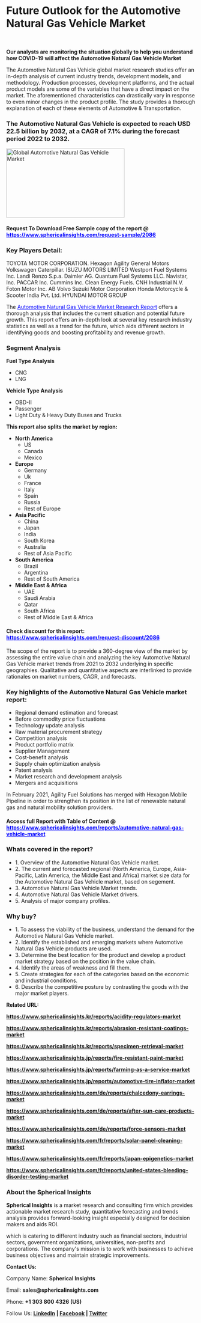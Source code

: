 <p>&nbsp;</p>
<h1><strong data-start="431" data-end="495">Future Outlook for the Automotive Natural Gas Vehicle Market</strong></h1>
<p>&nbsp;</p>
<p><strong>Our analysts are monitoring the situation globally to help you understand how COVID-19 will affect the Automotive Natural Gas Vehicle Market</strong></p>
<p>The Automotive Natural Gas Vehicle global market research studies offer an in-depth analysis of current industry trends, development models, and methodology. Production processes, development platforms, and the actual product models are some of the variables that have a direct impact on the market. The aforementioned characteristics can drastically vary in response to even minor changes in the product profile. The study provides a thorough explanation of each of these elements of Automotive &amp; Transportation.</p>
<h3>The Automotive Natural Gas Vehicle is expected to reach USD 22.5 billion by 2032, at a CAGR of 7.1% during the forecast period 2022 to 2032.</h3>
<p><img src="https://www.sphericalinsights.com/images/rd/automotive-natural-gas-vehicle-market.png" alt="Global Automotive Natural Gas Vehicle Market" width="315" height="184" /></p>
<h4>Request To Download Free Sample copy of the report  @ <span style="color: #0000ff;"><a style="color: #0000ff;" href="https://www.sphericalinsights.com/request-sample/2086" target="_blank">https://www.sphericalinsights.com/request-sample/2086</a></span></h4>
<h3><strong>Key Players Detail:</strong></h3>
<p>TOYOTA MOTOR CORPORATION. Hexagon Agility General Motors Volkswagen Caterpillar. ISUZU MOTORS LIMITED Westport Fuel Systems Inc. Landi Renzo S.p.a. Daimler AG. Quantum Fuel Systems LLC. Navistar, Inc. PACCAR Inc. Cummins Inc. Clean Energy Fuels. CNH Industrial N.V. Foton Motor Inc. AB Volvo Suzuki Motor Corporation Honda Motorcycle &amp; Scooter India Pvt. Ltd. HYUNDAI MOTOR GROUP</p>
<p>The <span style="color: #0000ff;"><a style="color: #0000ff;" href="https://www.sphericalinsights.com/reports/automotive-natural-gas-vehicle-market" target="_blank">Automotive Natural Gas Vehicle Market Research Report</a></span> offers a thorough analysis that includes the current situation and potential future growth. This report offers an in-depth look at several key research industry statistics as well as a trend for the future, which aids different sectors in identifying goods and boosting profitability and revenue growth.</p>
<h3><strong>Segment Analysis </strong></h3>
<p><strong>Fuel Type Analysis</strong></p>
<ul>
<li>CNG</li>
<li>LNG</li>
</ul>
<p><strong>Vehicle Type Analysis</strong></p>
<ul>
<li>OBD-II</li>
<li>Passenger</li>
<li>Light Duty &amp; Heavy Duty Buses and Trucks</li>
</ul>
<p><strong>This report also splits the market by region:</strong></p>
<ul>
<li><strong>North America</strong>
<ul>
<li>US</li>
<li>Canada</li>
<li>Mexico</li>
</ul>
</li>
<li><strong>Europe</strong>
<ul>
<li>Germany</li>
<li>Uk</li>
<li>France</li>
<li>Italy</li>
<li>Spain</li>
<li>Russia</li>
<li>Rest of Europe</li>
</ul>
</li>
<li><strong>Asia Pacific</strong>
<ul>
<li>China</li>
<li>Japan</li>
<li>India</li>
<li>South Korea</li>
<li>Australia</li>
<li>Rest of Asia Pacific</li>
</ul>
</li>
<li><strong>South America</strong>
<ul>
<li>Brazil</li>
<li>Argentina</li>
<li>Rest of South America</li>
</ul>
</li>
<li><strong>Middle East &amp; Africa</strong>
<ul>
<li>UAE</li>
<li>Saudi Arabia</li>
<li>Qatar</li>
<li>South Africa</li>
<li>Rest of Middle East &amp; Africa</li>
</ul>
</li>
</ul>
<h4>Check discount for this report: <span style="color: #0000ff;"><a style="color: #0000ff;" href="https://www.sphericalinsights.com/request-discount/2086" target="_blank">https://www.sphericalinsights.com/request-discount/2086</a></span></h4>
<p>The scope of the report is to provide a 360-degree view of the market by assessing the entire value chain and analyzing the key Automotive Natural Gas Vehicle market trends from 2021 to 2032 underlying in specific geographies. Qualitative and quantitative aspects are interlinked to provide rationales on market numbers, CAGR, and forecasts.</p>
<h3><strong>Key highlights of the Automotive Natural Gas Vehicle market report:</strong></h3>
<ul>
<li>Regional demand estimation and forecast</li>
<li>Before commodity price fluctuations</li>
<li>Technology update analysis</li>
<li>Raw material procurement strategy</li>
<li>Competition analysis</li>
<li>Product portfolio matrix</li>
<li>Supplier Management</li>
<li>Cost-benefit analysis</li>
<li>Supply chain optimization analysis</li>
<li>Patent analysis</li>
<li>Market research and development analysis</li>
<li>Mergers and acquisitions</li>
</ul>
<p>In February 2021, Agility Fuel Solutions has merged with Hexagon Mobile Pipeline in order to strengthen its position in the list of renewable natural gas and natural mobility solution providers.</p>
<h4>Access full Report with Table of Content @ <span style="color: #0000ff;"><a style="color: #0000ff;" href="https://www.sphericalinsights.com/reports/automotive-natural-gas-vehicle-market" target="_blank">https://www.sphericalinsights.com/reports/automotive-natural-gas-vehicle-market</a></span></h4>
<h3><strong>Whats covered in the report?</strong></h3>
<ul>
<li>1. Overview of the Automotive Natural Gas Vehicle market.</li>
<li>2. The current and forecasted regional (North America, Europe, Asia-Pacific, Latin America, the Middle East and Africa) market size data for the Automotive Natural Gas Vehicle market, based on segement.</li>
<li>3. Automotive Natural Gas Vehicle Market trends.</li>
<li>4. Automotive Natural Gas Vehicle Market drivers.</li>
<li>5. Analysis of major company profiles.</li>
</ul>
<h3><strong>Why buy?</strong></h3>
<ul>
<li>1. To assess the viability of the business, understand the demand for the Automotive Natural Gas Vehicle market.</li>
<li>2. Identify the established and emerging markets where Automotive Natural Gas Vehicle products are used.</li>
<li>3. Determine the best location for the product and develop a product market strategy based on the position in the value chain.</li>
<li>4. Identify the areas of weakness and fill them.</li>
<li>5. Create strategies for each of the categories based on the economic and industrial conditions.</li>
<li>6. Describe the competitive posture by contrasting the goods with the major market players.</li>
</ul>
<p><strong>Related URL:</strong></p>
<p><strong><a href="https://www.sphericalinsights.kr/reports/acidity-regulators-markethttps://www.sphericalinsights.kr/reports/abrasion-resistant-coatings-markethttps://www.sphericalinsights.kr/reports/specimen-retrieval-market">https://www.sphericalinsights.kr/reports/acidity-regulators-market</a></strong></p>
<p><strong><a href="https://www.sphericalinsights.kr/reports/acidity-regulators-markethttps://www.sphericalinsights.kr/reports/abrasion-resistant-coatings-markethttps://www.sphericalinsights.kr/reports/specimen-retrieval-market">https://www.sphericalinsights.kr/reports/abrasion-resistant-coatings-market</a></strong></p>
<p><strong><a href="https://www.sphericalinsights.kr/reports/acidity-regulators-markethttps://www.sphericalinsights.kr/reports/abrasion-resistant-coatings-markethttps://www.sphericalinsights.kr/reports/specimen-retrieval-market">https://www.sphericalinsights.kr/reports/specimen-retrieval-market</a></strong></p>
<p><strong><a href="https://www.sphericalinsights.jp/reports/fire-resistant-paint-markethttps://www.sphericalinsights.jp/reports/farming-as-a-service-markethttps://www.sphericalinsights.jp/reports/automotive-tire-inflator-market">https://www.sphericalinsights.jp/reports/fire-resistant-paint-market</a></strong></p>
<p><strong><a href="https://www.sphericalinsights.jp/reports/fire-resistant-paint-markethttps://www.sphericalinsights.jp/reports/farming-as-a-service-markethttps://www.sphericalinsights.jp/reports/automotive-tire-inflator-market">https://www.sphericalinsights.jp/reports/farming-as-a-service-market</a></strong></p>
<p><strong><a href="https://www.sphericalinsights.jp/reports/fire-resistant-paint-markethttps://www.sphericalinsights.jp/reports/farming-as-a-service-markethttps://www.sphericalinsights.jp/reports/automotive-tire-inflator-market">https://www.sphericalinsights.jp/reports/automotive-tire-inflator-market</a></strong></p>
<p><strong><a href="https://www.sphericalinsights.com/de/reports/chalcedony-earrings-markethttps://www.sphericalinsights.com/de/reports/after-sun-care-products-markethttps://www.sphericalinsights.com/de/reports/force-sensors-market">https://www.sphericalinsights.com/de/reports/chalcedony-earrings-market</a></strong></p>
<p><strong><a href="https://www.sphericalinsights.com/de/reports/chalcedony-earrings-markethttps://www.sphericalinsights.com/de/reports/after-sun-care-products-markethttps://www.sphericalinsights.com/de/reports/force-sensors-market">https://www.sphericalinsights.com/de/reports/after-sun-care-products-market</a></strong></p>
<p><strong><a href="https://www.sphericalinsights.com/de/reports/chalcedony-earrings-markethttps://www.sphericalinsights.com/de/reports/after-sun-care-products-markethttps://www.sphericalinsights.com/de/reports/force-sensors-market">https://www.sphericalinsights.com/de/reports/force-sensors-market</a></strong></p>
<p><strong><a href="https://www.sphericalinsights.com/fr/reports/solar-panel-cleaning-markethttps://www.sphericalinsights.com/fr/reports/japan-epigenetics-markethttps://www.sphericalinsights.com/fr/reports/united-states-bleeding-disorder-testing-market">https://www.sphericalinsights.com/fr/reports/solar-panel-cleaning-market</a></strong></p>
<p><strong><a href="https://www.sphericalinsights.com/fr/reports/solar-panel-cleaning-markethttps://www.sphericalinsights.com/fr/reports/japan-epigenetics-markethttps://www.sphericalinsights.com/fr/reports/united-states-bleeding-disorder-testing-market">https://www.sphericalinsights.com/fr/reports/japan-epigenetics-market</a></strong></p>
<p><strong><a href="https://www.sphericalinsights.com/fr/reports/solar-panel-cleaning-markethttps://www.sphericalinsights.com/fr/reports/japan-epigenetics-markethttps://www.sphericalinsights.com/fr/reports/united-states-bleeding-disorder-testing-market">https://www.sphericalinsights.com/fr/reports/united-states-bleeding-disorder-testing-market</a></strong></p>
<h3><strong>About the Spherical Insights</strong></h3>
<p><strong>Spherical Insights</strong> is a market research and consulting firm which provides actionable market research study, quantitative forecasting and trends analysis provides forward-looking insight especially designed for decision makers and aids ROI.</p>
<p>which is catering to different industry such as financial sectors, industrial sectors, government organizations, universities, non-profits and corporations. The company's mission is to work with businesses to achieve business objectives and maintain strategic improvements.</p>
<p><strong>Contact Us:</strong></p>
<p>Company Name: <strong>Spherical Insights</strong></p>
<p>Email: <strong>sales@sphericalinsights.com</strong></p>
<p>Phone: <strong>+1 303 800 4326 (US)</strong></p>
<p>Follow Us: <strong><a href="https://www.linkedin.com/company/spherical-insight/"><u>LinkedIn</u></a> | <a href="https://www.facebook.com/sphericalinsights35"><u>Facebook</u></a> | <a href="https://twitter.com/SInsights_US"><u>Twitter</u></a></strong></p>
<p>&nbsp;</p>
